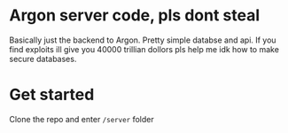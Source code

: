 # Argon server code, pls dont steal

Basically just the backend to Argon. Pretty simple databse and api. If you find exploits ill give you 40000 trillian dollors pls help me idk how to make secure databases.

# Get started

Clone the repo and enter <code>/server</code> folder